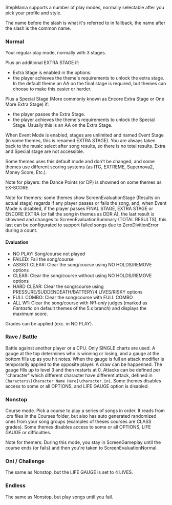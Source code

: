 StepMania supports a number of play modes, normally selectable after you pick your profile and style.

The name before the slash is what it's referred to in fallback, the name after the slash is the common name.

### Normal
Your regular play mode, normally with 3 stages.

Plus an additional EXTRA STAGE if:
* Extra Stage is enabled in the options.
* the player achieves the theme's requirements to unlock the extra stage. In the default theme an AA on the final stage is required, but themes can choose to make this easier or harder.

Plus a Special Stage (More commonly known as Encore Extra Stage or One More Extra Stage) if:
* the player passes the Extra Stage.
* the player achieves the theme's requirements to unlock the Special Stage. Usually this is an AA on the Extra Stage.

When Event Mode is enabled, stages are unlimited and named Event Stage (in some themes, this is renamed EXTRA STAGE). You are always taken back to the music select after song results, so there is no total results. Extra and Special stage are not accessible.

Some themes uses this default mode and don't be changed, and some themes use different scoring systems (as ITG, EXTREME, Supernova2, Money Score, Etc.).

Note for players: the Dance Points (or DP) is showned on some themes as EX-SCORE.

Note for themers: some themes show ScreenEvaluationStage (Results on actual stage) regards if any player passes or fails the song, and, when Event Mode is disabled, if the player passes FINAL STAGE, EXTRA STAGE or ENCORE EXTRA (or fail the song in themes as DDR A), the last result is showned and changes to ScreenEvaluationSummary (TOTAL RESULTS), this last can be configurated to support failed songs due to ZeroDivitionError during a count.

#### Evaluation
* NO PLAY: Song/course not played
* FAILED: Fail the song/course
* ASSIST CLEAR: Clear the song/course using NO HOLDS/REMOVE options
* CLEAR: Clear the song/course without using NO HOLDS/REMOVE options
* HARD CLEAR: Clear the song/course using PRESSURE/SUDDENDEATH/BATTERY/4 LIVES/RISKY options
* FULL COMBO: Clear the song/course with FULL COMBO
* ALL W1: Clear the song/course with _W1-only_ judges (marked as _Fantastic_ on default themes of the 5.x branch) and displays the maximum score.

Grades can be applied (exc. in NO PLAY).

### Rave / Battle
Battle against another player or a CPU. Only SINGLE charts are used. A gauge at the top determines who is winning or losing, and a gauge at the bottom fills up as you hit notes. When the gauge is full an attack modifier is temporarily applied to the opposite player. A draw can be happenned.
The gauge fills up to level 3 and then restarts at 0. Attacks can be defined per "character" which different character have different attack, defined in `Characters\[Character Name Here]\character.ini`. Some themes disables access to some or all OPTIONS, and LIFE GAUGE option is disabled.

### Nonstop
Course mode. Pick a course to play a series of songs in order. It reads from .crs files in the Courses folder, but also has auto generated randomized ones from your song groups (examples of theses courses are CLASS grades). Some themes disables access to some or all OPTIONS, LIFE GAUGE or difficulties.

Note for themers: During this mode, you stay in ScreenGameplay until the course ends (or fails) and then you're taken to ScreenEvaluationNormal.

### Oni / Challenge
The same as Nonstop, but the LIFE GAUGE is set to 4 LIVES.

### Endless
The same as Nonstop, but play songs until you fail.